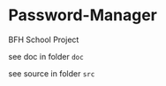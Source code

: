 Password-Manager
================

BFH School Project

see doc in folder ``doc``

see source in folder ``src``
